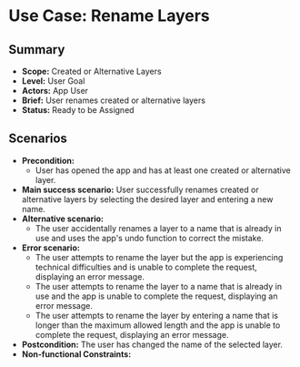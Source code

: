 # Use Case: Rename Layers

## Summary

- **Scope:** Created or Alternative Layers
- **Level:** User Goal
- **Actors:** App User
- **Brief:** User renames created or alternative layers
- **Status:** Ready to be Assigned

## Scenarios

- **Precondition:**
  - User has opened the app and has at least one created or alternative layer.
- **Main success scenario:**
  User successfully renames created or alternative layers by selecting the desired layer and entering a new name.
- **Alternative scenario:**
  - The user accidentally renames a layer to a name that is already in use and uses the app's undo function to correct the mistake.
- **Error scenario:**
  - The user attempts to rename the layer but the app is experiencing technical difficulties and is unable to complete the request, displaying an error message.
  - The user attempts to rename the layer to a name that is already in use and the app is unable to complete the request, displaying an error message.
  - The user attempts to rename the layer by entering a name that is longer than the maximum allowed length and the app is unable to complete the request, displaying an error message.
- **Postcondition:**
  The user has changed the name of the selected layer.
- **Non-functional Constraints:**
